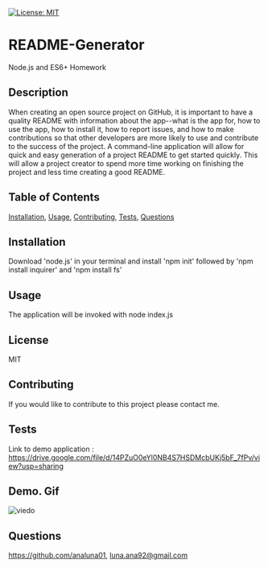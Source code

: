 [![License: MIT](https://img.shields.io/badge/License-MIT-yellow.svg)](https://opensource.org/licenses/MIT)

# README-Generator
Node.js and ES6+ Homework
## Description
When creating an open source project on GitHub, it is important to have a quality README with information about the app--what is the app for, how to use the app, how to install it, how to report issues, and how to make contributions so that other developers are more likely to use and contribute to the success of the project. A command-line application will allow for quick and easy generation of a project README to get started quickly. This will allow a project creator to spend more time working on finishing the project and less time creating a good README.
## Table of Contents
[Installation](#installation), [Usage](#usage), [Contributing](#contributing), [Tests](#tests), [Questions](#questions)
## Installation
Download 'node.js' in your terminal and install 'npm init' followed by 'npm install inquirer' and 'npm install fs'
## Usage
The application will be invoked with node index.js
## License
MIT
## Contributing
If you would like to contribute to this project please contact me.
## Tests
Link to demo application : https://drive.google.com/file/d/14PZuO0eYl0NB4S7HSDMcbUKj5bF_7fPv/view?usp=sharing

## Demo. Gif
![viedo](/examples/README_Demo.gif)

## Questions
https://github.com/analuna01,
luna.ana92@gmail.com

